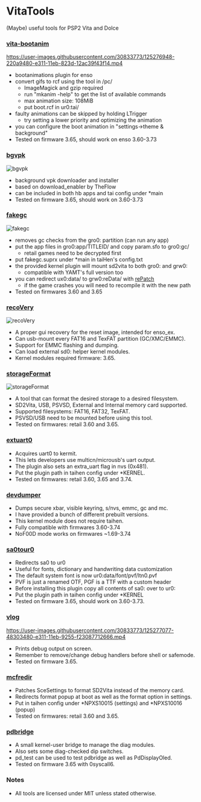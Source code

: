 # VitaTools
(Maybe) useful tools for PSP2 Vita and Dolce

### [vita-bootanim](https://github.com/SKGleba/VitaTools/tree/main/vita-bootanim)
https://user-images.githubusercontent.com/30833773/125276948-220a9480-e311-11eb-823d-12ac39f43f14.mp4

- bootanimations plugin for enso
- convert gifs to rcf using the tool in /pc/
  - ImageMagick and gzip required
  - run "mkanim -help" to get the list of available commands
  - max animation size: 108MiB
  - put boot.rcf in ur0:tai/
- faulty animations can be skipped by holding LTrigger
  - try setting a lower priority and optimizing the animation
- you can configure the boot animation in "settings->theme & background"
- Tested on firmware 3.65, should work on enso 3.60-3.73

### [bgvpk](https://github.com/SKGleba/VitaTools/tree/main/bgvpk)
![bgvpk](https://user-images.githubusercontent.com/30833773/125277019-377fbe80-e311-11eb-9835-8a8a427213cd.png)

- background vpk downloader and installer
- based on download_enabler by TheFlow
- can be included in both hb apps and tai config under *main
- Tested on firmware 3.65, should work on 3.60-3.73

### [fakegc](https://github.com/SKGleba/VitaTools/tree/main/fakegc)
![fakegc](https://user-images.githubusercontent.com/30833773/125277042-3ea6cc80-e311-11eb-83e7-6172d7b95c46.jpg)

- removes gc checks from the gro0: partition (can run any app)
- put the app files in gro0:app/TITLEID/ and copy param.sfo to gro0:gc/
  - retail games need to be decrypted first
- put fakegc.suprx under *main in taiHen's config.txt
- the provided kernel plugin will mount sd2vita to both gro0: and grw0:
  - compatible with YAMT's full version too
- you can redirect ux0:data/ to grw0:reData/ with [rePatch](https://github.com/SonicMastr/rePatch-reLoaded)
  - if the game crashes you will need to recompile it with the new path
- Tested on firmwares 3.60 and 3.65

### [recoVery](https://github.com/SKGleba/VitaTools/tree/main/recoVery)
![recoVery](https://user-images.githubusercontent.com/30833773/125277057-436b8080-e311-11eb-99b4-83c6bc066acb.jpg)

- A proper gui recovery for the reset image, intended for enso_ex.
- Can usb-mount every FAT16 and TexFAT partition (GC/XMC/EMMC).
- Support for EMMC flashing and dumping.
- Can load external sd0: helper kernel modules.
- Kernel modules required firmware: 3.65.

### [storageFormat](https://github.com/SKGleba/VitaTools/tree/main/storageFormat)
![storageFormat](https://user-images.githubusercontent.com/30833773/125276383-719c9080-e310-11eb-9ebb-e5cd7a39a08b.png)

- A tool that can format the desired storage to a desired filesystem.
- SD2Vita, USB, PSVSD, External and Internal memory card supported.
- Supported filesystems: FAT16, FAT32, TexFAT.
- PSVSD/USB need to be mounted before using this tool.
- Tested on firmwares: retail 3.60 and 3.65.

### [extuart0](https://github.com/SKGleba/VitaTools/tree/main/extuart0)
- Acquires uart0 to kermit.
- This lets developers use multicn/microusb's uart output.
- The plugin also sets an extra_uart flag in nvs (0x481).
- Put the plugin path in taihen config under *KERNEL.
- Tested on firmwares: retail 3.60, 3.65 and 3.74.

### [devdumper](https://github.com/SKGleba/VitaTools/tree/main/devdumper)
- Dumps secure xbar, visible keyring, s/nvs, emmc, gc and mc.
- I have provided a bunch of different prebuilt versions.
- This kernel module does not require taihen.
- Fully compatible with firmwares 3.60-3.74
- NoF00D mode works on firmwares ~1.69-3.74

### [sa0tour0](https://github.com/SKGleba/VitaTools/tree/main/sa0tour0)
- Redirects sa0 to ur0
- Useful for fonts, dictionary and handwriting data customization
- The default system font is now ur0:data/font/pvf/ltn0.pvf
- PVF is just a renamed OTF, PGF is a TTF with a custom header
- Before installing this plugin copy all contents of sa0: over to ur0:
- Put the plugin path in taihen config under *KERNEL
- Tested on firmware 3.65, should work on 3.60-3.73.

### [vlog](https://github.com/SKGleba/VitaTools/tree/main/vlog)
https://user-images.githubusercontent.com/30833773/125277077-48303480-e311-11eb-9255-f23087712666.mp4

- Prints debug output on screen.
- Remember to remove/change debug handlers before shell or safemode.
- Tested on firmware 3.65.

### [mcfredir](https://github.com/SKGleba/VitaTools/tree/main/mcfredir)
- Patches SceSettings to format SD2Vita instead of the memory card.
- Redirects format popup at boot as well as the format option in settings.
- Put in taihen config under *NPXS10015 (settings) and *NPXS10016 (popup)
- Tested on firmwares: retail 3.60 and 3.65.

### [pdbridge](https://github.com/SKGleba/VitaTools/tree/main/pdbridge)
- A small kernel-user bridge to manage the diag modules.
- Also sets some diag-checked dip switches.
- pd_test can be used to test pdbridge as well as PdDisplayOled.
- Tested on firmware 3.65 with 0syscall6.

### Notes
- All tools are licensed under MIT unless stated otherwise.
